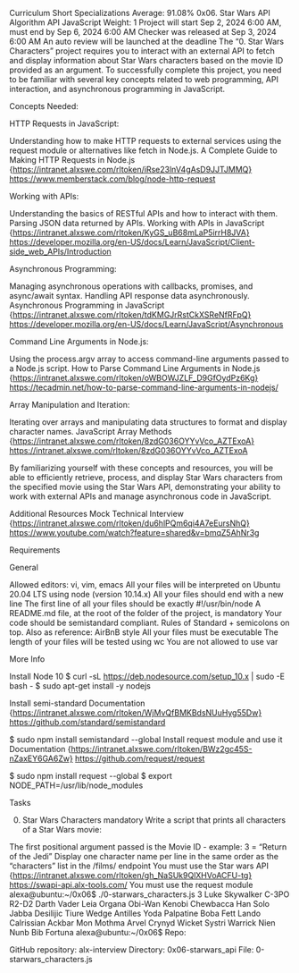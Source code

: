 Curriculum
Short Specializations
Average: 91.08%
0x06. Star Wars API
Algorithm
API
JavaScript
 Weight: 1
 Project will start Sep 2, 2024 6:00 AM, must end by Sep 6, 2024 6:00 AM
 Checker was released at Sep 3, 2024 6:00 AM
 An auto review will be launched at the deadline
The “0. Star Wars Characters” project requires you to interact with an external API to fetch and display information about Star Wars characters based on the movie ID provided as an argument. To successfully complete this project, you need to be familiar with several key concepts related to web programming, API interaction, and asynchronous programming in JavaScript.

Concepts Needed:

HTTP Requests in JavaScript:

Understanding how to make HTTP requests to external services using the request module or alternatives like fetch in Node.js.
A Complete Guide to Making HTTP Requests in Node.js {https://intranet.alxswe.com/rltoken/iRse23lnV4gAsD9JJTJMMQ} https://www.memberstack.com/blog/node-http-request

Working with APIs:

Understanding the basics of RESTful APIs and how to interact with them.
Parsing JSON data returned by APIs.
Working with APIs in JavaScript {https://intranet.alxswe.com/rltoken/KyGS_uB68mLaP5irrH8JVA} https://developer.mozilla.org/en-US/docs/Learn/JavaScript/Client-side_web_APIs/Introduction

Asynchronous Programming:

Managing asynchronous operations with callbacks, promises, and async/await syntax.
Handling API response data asynchronously.
Asynchronous Programming in JavaScript {https://intranet.alxswe.com/rltoken/tdKMGJrRstCkXSReNfRFpQ} https://developer.mozilla.org/en-US/docs/Learn/JavaScript/Asynchronous

Command Line Arguments in Node.js:

Using the process.argv array to access command-line arguments passed to a Node.js script.
How to Parse Command Line Arguments in Node.js {https://intranet.alxswe.com/rltoken/oWBOWJZLF_D9GfOydPz6Kg} https://tecadmin.net/how-to-parse-command-line-arguments-in-nodejs/

Array Manipulation and Iteration:

Iterating over arrays and manipulating data structures to format and display character names.
JavaScript Array Methods {https://intranet.alxswe.com/rltoken/8zdG036OYYvVco_AZTExoA} https://intranet.alxswe.com/rltoken/8zdG036OYYvVco_AZTExoA

By familiarizing yourself with these concepts and resources, you will be able to efficiently retrieve, process, and display Star Wars characters from the specified movie using the Star Wars API, demonstrating your ability to work with external APIs and manage asynchronous code in JavaScript.

Additional Resources
Mock Technical Interview {https://intranet.alxswe.com/rltoken/du6hlPQm6qi4A7eEursNhQ} https://www.youtube.com/watch?feature=shared&v=bmqZ5AhNr3g

Requirements

General

Allowed editors: vi, vim, emacs
All your files will be interpreted on Ubuntu 20.04 LTS using node (version 10.14.x)
All your files should end with a new line
The first line of all your files should be exactly #!/usr/bin/node
A README.md file, at the root of the folder of the project, is mandatory
Your code should be semistandard compliant. Rules of Standard + semicolons on top. Also as reference: AirBnB style
All your files must be executable
The length of your files will be tested using wc
You are not allowed to use var

More Info

Install Node 10
$ curl -sL https://deb.nodesource.com/setup_10.x | sudo -E bash -
$ sudo apt-get install -y nodejs

Install semi-standard
Documentation {https://intranet.alxswe.com/rltoken/WjMvQfBMKBdsNUuHyg55Dw} https://github.com/standard/semistandard

$ sudo npm install semistandard --global
Install request module and use it
Documentation {https://intranet.alxswe.com/rltoken/BWz2gc45S-nZaxEY6GA6Zw} https://github.com/request/request

$ sudo npm install request --global
$ export NODE_PATH=/usr/lib/node_modules

Tasks

0. Star Wars Characters
mandatory
Write a script that prints all characters of a Star Wars movie:

The first positional argument passed is the Movie ID - example: 3 = “Return of the Jedi”
Display one character name per line in the same order as the “characters” list in the /films/ endpoint
You must use the Star wars API {https://intranet.alxswe.com/rltoken/gh_NaSUk9QlXHVoACFU-tg} https://swapi-api.alx-tools.com/
You must use the request module
alexa@ubuntu:~/0x06$ ./0-starwars_characters.js 3
Luke Skywalker
C-3PO
R2-D2
Darth Vader
Leia Organa
Obi-Wan Kenobi
Chewbacca
Han Solo
Jabba Desilijic Tiure
Wedge Antilles
Yoda
Palpatine
Boba Fett
Lando Calrissian
Ackbar
Mon Mothma
Arvel Crynyd
Wicket Systri Warrick
Nien Nunb
Bib Fortuna
alexa@ubuntu:~/0x06$ 
Repo:

GitHub repository: alx-interview
Directory: 0x06-starwars_api
File: 0-starwars_characters.js

